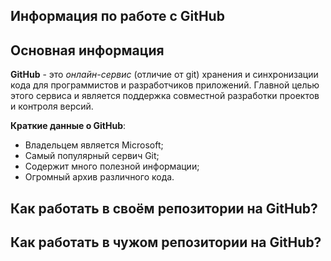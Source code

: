 ## Информация по работе с GitHub  
  
## Основная информация    
  
**GitHub** - это *онлайн-сервис* (отличие от git) хранения и синхронизации кода для программистов и разработчиков приложений. Главной целью этого сервиса и является поддержка совместной разработки проектов и контроля версий.  
  
**Краткие данные о GitHub**:  
  
- Владельцем является Microsoft;  
- Самый популярный сервич Git;  
- Содержит много полезной информации;  
- Огромный архив различного кода.
  
## Как работать в своём репозитории на GitHub?  
  
## Как работать в чужом репозитории на GitHub?  

